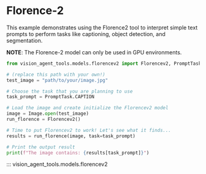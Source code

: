 # Florence-2

This example demonstrates using the Florence2 tool to interpret simple text prompts to perform tasks like captioning, object detection, and segmentation.

__NOTE__: The Florence-2 model can only be used in GPU environments.

```python
from vision_agent_tools.models.florencev2 import Florencev2, PromptTask

# (replace this path with your own!)
test_image = "path/to/your/image.jpg"

# Choose the task that you are planning to use
task_prompt = PromptTask.CAPTION

# Load the image and create initialize the Florencev2 model
image = Image.open(test_image)
run_florence = Florencev2()

# Time to put Florencev2 to work! Let's see what it finds...
results = run_florence(image, task=task_prompt)

# Print the output result
print(f"The image contains: {results[task_prompt]}")
```

::: vision_agent_tools.models.florencev2

